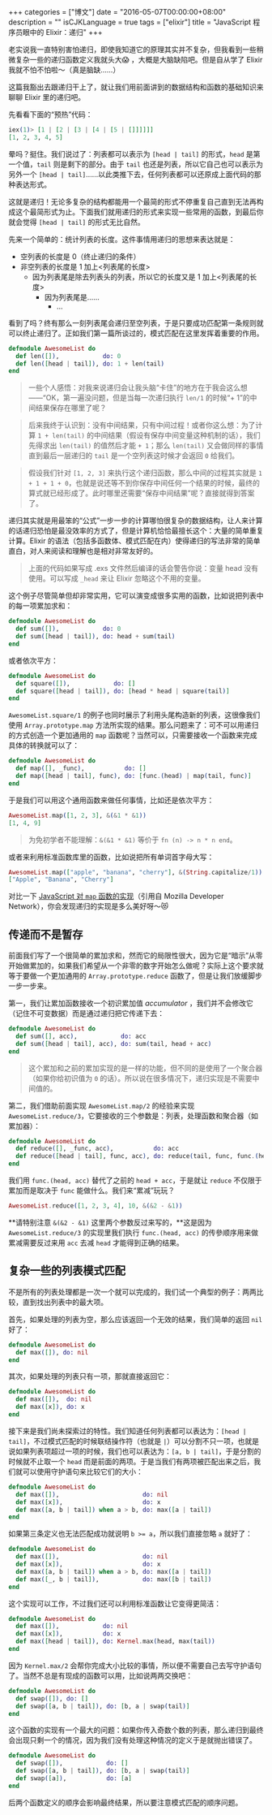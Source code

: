 +++
categories = ["博文"]
date = "2016-05-07T00:00:00+08:00"
description = ""
isCJKLanguage = true
tags = ["elixir"]
title = "JavaScript 程序员眼中的 Elixir：递归"
+++

老实说我一直特别害怕递归，即使我知道它的原理其实并不复杂，但我看到一些稍微复杂一些的递归函数定义我就头大😱 ，大概是大脑缺陷吧。但是自从学了 Elixir 我就不怕不怕啦～（真是脑缺……）

这篇我豁出去跟递归干上了，就让我们用前面讲到的数据结构和函数的基础知识来聊聊 Elixir 里的递归吧。

先看看下面的“预热”代码：

```elixir
iex(1)> [1 | [2 | [3 | [4 | [5 | []]]]]]
[1, 2, 3, 4, 5]
```

晕吗？挺住。我们说过了：列表都可以表示为 `[head | tail]` 的形式，`head` 是第一个值，`tail` 则是剩下的部分。由于 `tail` 也还是列表，所以它自己也可以表示为另外一个 `[head | tail]`……以此类推下去，任何列表都可以还原成上面代码的那种表达形式。

这就是递归！无论多复杂的结构都能用一个最简的形式不停重复自己直到无法再构成这个最简形式为止。下面我们就用递归的形式来实现一些常用的函数，到最后你就会觉得 `[head | tail]` 的形式无比自然。

先来一个简单的：统计列表的长度。这件事情用递归的思想来表达就是：

- 空列表的长度是 0（终止递归的条件）
- 非空列表的长度是 1 加上<列表尾的长度>
	- 因为列表尾是除去列表头的列表，所以它的长度又是 1 加上<列表尾的长度>
		- 因为列表尾是……
			- ... 

看到了吗？终有那么一刻列表尾会递归至空列表，于是只要成功匹配第一条规则就可以终止递归了。正如我们第一篇所谈过的，模式匹配在这里发挥着重要的作用。

```elixir
defmodule AwesomeList do
  def len([]),            do: 0
  def len([head | tail]), do: 1 + len(tail)
end
```

> 一些个人感悟：对我来说递归会让我头脑“卡住”的地方在于我会这么想——“OK，第一遍没问题，但是当每一次递归执行 `len/1` 的时候“+ 1”的中间结果保存在哪里了呢？

> 后来我终于认识到：没有中间结果，只有中间过程！或者你这么想：为了计算 `1 + len(tail)` 的中间结果（假设有保存中间变量这种机制的话），我们先得求出 `len(tail)` 的值然后才能 `+ 1`；那么 `len(tail)` 又会做同样的事情直到最后一层递归的 `tail` 是一个空列表这时候才会返回 `0` 给我们。

> 假设我们针对 `[1, 2, 3]` 来执行这个递归函数，那么中间的过程其实就是 `1 + 1 + 1 + 0`，也就是说还等不到你保存中间任何一个结果的时候，最终的算式就已经形成了。此时哪里还需要“保存中间结果”呢？直接就得到答案了。

递归其实就是用最笨的“公式”一步一步的计算哪怕很复杂的数据结构，让人来计算的话递归恐怕是最没效率的方式了，但是计算机恰恰最擅长这个：大量的简单重复计算。Elixir 的语法（包括多函数体、模式匹配在内）使得递归的写法非常的简单直白，对人来阅读和理解也是相对非常友好的。

> 上面的代码如果写成 .exs 文件然后编译的话会警告你说：变量 head 没有使用。可以写成 `_head` 来让 Elixir 忽略这个不用的变量。

这个例子尽管简单但却非常实用，它可以演变成很多实用的函数，比如说把列表中的每一项累加求和：

```elixir
defmodule AwesomeList do
  def sum([]),            do: 0
  def sum([head | tail]), do: head + sum(tail)
end
```
或者依次平方：

```elixir
defmodule AwesomeList do
  def square([]),            do: []
  def square([head | tail]), do: [head * head | square(tail)]
end
```

`AwesomeList.square/1` 的例子也同时展示了利用头尾构造新的列表，这很像我们使用 `Array.prototype.map` 方法所实现的结果。那么问题来了：可不可以用递归的方式创造一个更加通用的 `map` 函数呢？当然可以，只需要接收一个函数来完成具体的转换就可以了：

```elixir
defmodule AwesomeList do
  def map([], _func),           do: []
  def map([head | tail], func), do: [func.(head) | map(tail, func)]
end
```

于是我们可以用这个通用函数来做任何事情，比如还是依次平方：

```elixir
AwesomeList.map([1, 2, 3], &(&1 * &1))
[1, 4, 9]
```

> 为免初学者不能理解：`&(&1 * &1)` 等价于 `fn (n) -> n * n end`。

或者来利用标准函数库里的函数，比如说把所有单词首字母大写：

```elixir
AwesomeList.map(["apple", "banana", "cherry"], &(String.capitalize/1))
["Apple", "Banana", "Cherry"]
```

对比一下 [JavaScript 对 `map` 函数的实现](https://developer.mozilla.org/en-US/docs/Web/JavaScript/Reference/Global_Objects/Array/map#Polyfill)（引用自 Mozilla Developer Network），你会发现递归的实现是多么美好呀～😻 

## 传递而不是暂存

前面我们写了一个很简单的累加求和，然而它的局限性很大，因为它是“暗示”从零开始做累加的，如果我们希望从一个非零的数字开始怎么做呢？实际上这个要求就等于要做一个更加通用的 `Array.prototype.reduce` 函数了，但是让我们放缓脚步一步一步来。

第一，我们让累加函数接收一个初识累加值 _accumulator_ ，我们并不会修改它（记住不可变数据）而是通过递归把它传递下去：

```elixir
defmodule AwesomeList do
  def sum([], acc),            do: acc
  def sum([head | tail], acc), do: sum(tail, head + acc)
end
```

> 这个累加和之前的累加实现的是一样的功能，但不同的是使用了一个聚合器（如果你给初识值为 `0` 的话）。所以说在很多情况下，递归实现是不需要中间值的。

第二，我们借助前面实现 `AwesomeList.map/2` 的经验来实现 `AwesomeList.reduce/3`，它要接收的三个参数是：列表，处理函数和聚合器（如累加器）：

```elixir
defmodule AwesomeList do
  def reduce([], _func, acc),           do: acc
  def reduce([head | tail], func, acc), do: reduce(tail, func, func.(head, acc))
end
```

我们用 `func.(head, acc)` 替代了之前的 `head + acc`，于是就让 `reduce` 不仅限于累加而是取决于 `func` 能做什么。我们来“累减”玩玩？

```elixir
AwesomeList.reduce([1, 2, 3, 4], 10, &(&2 - &1))
```

**请特别注意 `&(&2 - &1)` 这里两个参数反过来写的，**这是因为 `AwesomeList.reduce/3` 的实现里我们执行 `func.(head, acc)` 的传參顺序用来做累减需要反过来用 `acc` 去减 `head` 才能得到正确的结果。

## 复杂一些的列表模式匹配

不是所有的列表处理都是一次一个就可以完成的，我们试一个典型的例子：两两比较，直到找出列表中的最大项。

首先，如果处理的列表为空，那么应该返回一个无效的结果，我们简单的返回 `nil` 好了：

```elixir
defmodule AwesomeList do
  def max([]), do: nil
end
```

其次，如果处理的列表只有一项，那就直接返回它：


```elixir
defmodule AwesomeList do
  def max([]),  do: nil
  def max([x]), do: x
end
```

接下来是我们尚未探索过的特性。我们知道任何列表都可以表达为：`[head | tail]`，不过模式匹配的时候联结操作符（也就是 `|`）可以分割不只一项，也就是说如果列表项超过一项的时候，我们也可以表达为：`[a, b | tail]`，于是分割的时候就不止取一个 `head` 而是前面的两项。于是当我们有两项被匹配出来之后，我们就可以使用守护语句来比较它们的大小：

```elixir
defmodule AwesomeList do
  def max([]),                       do: nil
  def max([x]),                      do: x
  def max([a, b | tail]) when a > b, do: max([a | tail])
end
```

如果第三条定义也无法匹配成功就说明 `b >= a`，所以我们直接忽略 `a` 就好了：

```elixir
defmodule AwesomeList do
  def max([]),                       do: nil
  def max([x]),                      do: x
  def max([a, b | tail]) when a > b, do: max([a | tail])
  def max([_, b | tail]),            do: max([b | tail])
end
```

这个实现可以工作，不过我们还可以利用标准函数让它变得更简洁：

```elixir
defmodule AwesomeList do
  def max([]),            do: nil
  def max([x]),           do: x
  def max([head | tail]), do: Kernel.max(head, max(tail))
end
```
因为 `Kernel.max/2` 会帮你完成大小比较的事情，所以便不需要自己去写守护语句了。当然不总是有现成的函数可以用，比如说两两交换吧：

```elixir
defmodule AwesomeList do
  def swap([]), do: []
  def swap([a, b | tail]), do: [b, a | swap(tail)]
end
```

这个函数的实现有一个最大的问题：如果你传入奇数个数的列表，那么递归到最终会出现只剩一个的情况，因为我们没有处理这种情况的定义于是就抛出错误了。

```elixir
defmodule AwesomeList do
  def swap([]),            do: []
  def swap([a, b | tail]), do: [b, a | swap(tail)]
  def swap([a]),           do: [a]
end
```

后两个函数定义的顺序会影响最终结果，所以要注意模式匹配的顺序问题。
